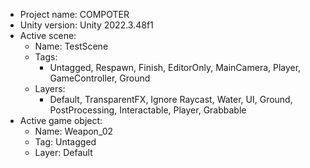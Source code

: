 <!-- UNITY CODE ASSIST INSTRUCTIONS START -->
- Project name: COMPOTER
- Unity version: Unity 2022.3.48f1
- Active scene:
  - Name: TestScene
  - Tags:
    - Untagged, Respawn, Finish, EditorOnly, MainCamera, Player, GameController, Ground
  - Layers:
    - Default, TransparentFX, Ignore Raycast, Water, UI, Ground, PostProcessing, Interactable, Player, Grabbable
- Active game object:
  - Name: Weapon_02
  - Tag: Untagged
  - Layer: Default
<!-- UNITY CODE ASSIST INSTRUCTIONS END -->